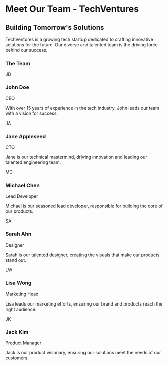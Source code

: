 # Meet Our Team - TechVentures

## Building Tomorrow's Solutions

TechVentures is a growing tech startup dedicated to crafting innovative solutions for the future. Our diverse and talented team is the driving force behind our success.

### The Team

<div class="team-grid">
  <div class="team-member">
    <div class="profile-photo">JD</div>
    <h3>John Doe</h3>
    <p>CEO</p>
    <p>With over 15 years of experience in the tech industry, John leads our team with a vision for success.</p>
    <div class="social-links">
      <a href="#" target="_blank"><i class="fab fa-linkedin"></i></a>
      <a href="#" target="_blank"><i class="fab fa-twitter"></i></a>
      <a href="#" target="_blank"><i class="fab fa-github"></i></a>
    </div>
  </div>
  <div class="team-member">
    <div class="profile-photo">JA</div>
    <h3>Jane Appleseed</h3>
    <p>CTO</p>
    <p>Jane is our technical mastermind, driving innovation and leading our talented engineering team.</p>
    <div class="social-links">
      <a href="#" target="_blank"><i class="fab fa-linkedin"></i></a>
      <a href="#" target="_blank"><i class="fab fa-twitter"></i></a>
      <a href="#" target="_blank"><i class="fab fa-github"></i></a>
    </div>
  </div>
  <div class="team-member">
    <div class="profile-photo">MC</div>
    <h3>Michael Chen</h3>
    <p>Lead Developer</p>
    <p>Michael is our seasoned lead developer, responsible for building the core of our products.</p>
    <div class="social-links">
      <a href="#" target="_blank"><i class="fab fa-linkedin"></i></a>
      <a href="#" target="_blank"><i class="fab fa-twitter"></i></a>
      <a href="#" target="_blank"><i class="fab fa-github"></i></a>
    </div>
  </div>
  <div class="team-member">
    <div class="profile-photo">SA</div>
    <h3>Sarah Ahn</h3>
    <p>Designer</p>
    <p>Sarah is our talented designer, creating the visuals that make our products stand out.</p>
    <div class="social-links">
      <a href="#" target="_blank"><i class="fab fa-linkedin"></i></a>
      <a href="#" target="_blank"><i class="fab fa-twitter"></i></a>
      <a href="#" target="_blank"><i class="fab fa-github"></i></a>
    </div>
  </div>
  <div class="team-member">
    <div class="profile-photo">LW</div>
    <h3>Lisa Wong</h3>
    <p>Marketing Head</p>
    <p>Lisa leads our marketing efforts, ensuring our brand and products reach the right audience.</p>
    <div class="social-links">
      <a href="#" target="_blank"><i class="fab fa-linkedin"></i></a>
      <a href="#" target="_blank"><i class="fab fa-twitter"></i></a>
      <a href="#" target="_blank"><i class="fab fa-github"></i></a>
    </div>
  </div>
  <div class="team-member">
    <div class="profile-photo">JK</div>
    <h3>Jack Kim</h3>
    <p>Product Manager</p>
    <p>Jack is our product visionary, ensuring our solutions meet the needs of our customers.</p>
    <div class="social-links">
      <a href="#" target="_blank"><i class="fab fa-linkedin"></i></a>
      <a href="#" target="_blank"><i class="fab fa